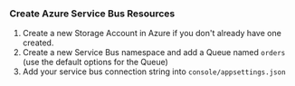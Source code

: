 ### Create Azure Service Bus Resources

1. Create a new Storage Account in Azure if you don't already have one created.
1. Create a new Service Bus namespace and add a Queue named `orders` (use the default options for the Queue)
1. Add your service bus connection string into `console/appsettings.json`
